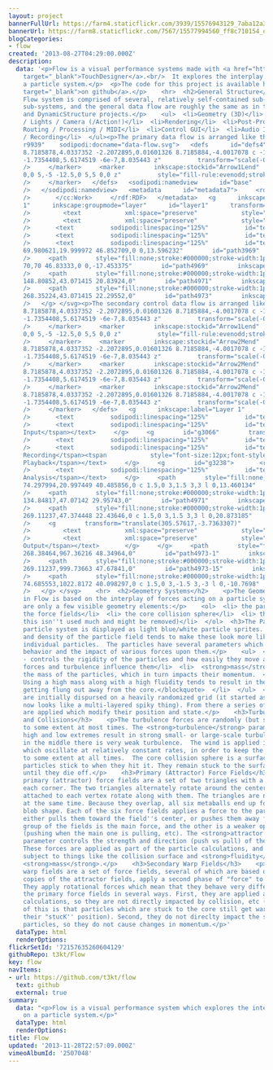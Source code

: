 ```yaml
---
layout: project
bannerFullUrl: https://farm4.staticflickr.com/3939/15576943129_7aba12a39b_o.jpg
bannerUrl: https://farm8.staticflickr.com/7567/15577994560_ff8c710154_o.jpg
blogCategories:
- flow
created: '2013-08-27T04:29:00.000Z'
description:
  data: '<p>Flow is a visual performance systems made with <a href="http://www.derivative.ca/"
    target="_blank">TouchDesigner</a>.<br/>  It explores the interplay of forces on
    a particle system.</p>  <p>The code for this project is available here: <a href="https://github.com/t3kt/flow"
    target="_blank">on github</a>.</p>    <hr>  <h2>General Structure</h2>  <p>The
    Flow system is comprised of several, relatively self-contained sub-systems. These
    sub-systems, and the general data flow are roughly the same as in the LinearChaos
    and DynamicStructure projects.</p>    <ul>  <li>Geometry (3D)</li>  <li>Materials
    / Lights / Camera (/Action!)</li>  <li>Rendering</li>  <li>Post-Processing (2D)</li>  <li>Control
    Routing / Processing / MIDI</li>  <li>Control GUI</li>  <li>Audio Input / Analysis</li>  <li>Output
    / Recording</li>  </ul><p>The primary data flow is arranged like this:</p><svg    xmlns:dc="http://purl.org/dc/elements/1.1/"    xmlns:cc="http://creativecommons.org/ns#"    xmlns:rdf="http://www.w3.org/1999/02/22-rdf-syntax-ns#"    xmlns:svg="http://www.w3.org/2000/svg"    xmlns="http://www.w3.org/2000/svg"    xmlns:sodipodi="http://sodipodi.sourceforge.net/DTD/sodipodi-0.dtd"    xmlns:inkscape="http://www.inkscape.org/namespaces/inkscape"    width="400"    height="100"    id="svg2"    version="1.1"    inkscape:version="0.48.4
    r9939"    sodipodi:docname="data-flow.svg">   <defs      id="defs4">     <marker        inkscape:stockid="Arrow2Mend"        orient="auto"        refY="0"        refX="0"        id="Arrow2Mend"        style="overflow:visible">       <path          id="path4002"          style="fill-rule:evenodd;stroke-width:0.625;stroke-linejoin:round"          d="M
    8.7185878,4.0337352 -2.2072895,0.01601326 8.7185884,-4.0017078 c -1.7454984,2.3720609
    -1.7354408,5.6174519 -6e-7,8.035443 z"          transform="scale(-0.6,-0.6)"          inkscape:connector-curvature="0"
    />     </marker>     <marker        inkscape:stockid="Arrow1Lend"        orient="auto"        refY="0"        refX="0"        id="Arrow1Lend"        style="overflow:visible">       <path          id="path3978"          d="M
    0,0 5,-5 -12.5,0 5,5 0,0 z"          style="fill-rule:evenodd;stroke:#000000;stroke-width:1pt"          transform="matrix(-0.8,0,0,-0.8,-10,0)"          inkscape:connector-curvature="0"
    />     </marker>   </defs>   <sodipodi:namedview      id="base"      pagecolor="#ffffff"      bordercolor="#666666"      borderopacity="1.0"      inkscape:pageopacity="0.0"      inkscape:pageshadow="2"      inkscape:zoom="2.8"      inkscape:cx="233.83816"      inkscape:cy="-22.035883"      inkscape:document-units="px"      inkscape:current-layer="layer1"      showgrid="true"      inkscape:snap-bbox="true"      inkscape:bbox-nodes="false"      inkscape:bbox-paths="true"      showguides="true"      inkscape:guide-bbox="true"      inkscape:window-width="1920"      inkscape:window-height="1018"      inkscape:window-x="-8"      inkscape:window-y="-8"      inkscape:window-maximized="1">     <inkscape:grid        type="xygrid"        id="grid3012"        empspacing="5"        visible="true"        enabled="true"        snapvisiblegridlinesonly="true"
    />   </sodipodi:namedview>   <metadata      id="metadata7">     <rdf:RDF>       <cc:Work          rdf:about="">         <dc:format>image/svg+xml</dc:format>         <dc:type            rdf:resource="http://purl.org/dc/dcmitype/StillImage"
    />       </cc:Work>     </rdf:RDF>   </metadata>   <g      inkscape:label="Layer
    1"      inkscape:groupmode="layer"      id="layer1"      transform="translate(0,-952.36218)">     <g        id="g5159">       <g          id="g3918">         <rect            style="fill:#6690dd;fill-opacity:1;stroke:#b6b6ee;stroke-width:1.03875816;stroke-linecap:butt;stroke-linejoin:miter;stroke-miterlimit:4;stroke-opacity:0.53723408;stroke-dasharray:none"            id="rect3092"            width="59.461243"            height="19.961243"            x="10.519379"            y="962.38153"            ry="5"            rx="5"
    />         <text            xml:space="preserve"            style="font-size:12px;font-style:normal;font-variant:normal;font-weight:normal;font-stretch:normal;text-align:start;line-height:125%;letter-spacing:0px;word-spacing:0px;writing-mode:lr-tb;text-anchor:start;fill:#000000;fill-opacity:1;stroke:none;font-family:Sans;-inkscape-font-specification:Sans"            x="14.361328"            y="976.09851"            id="text2985"            sodipodi:linespacing="125%"><tspan              sodipodi:role="line"              id="tspan2987"              x="14.361328"              y="976.09851"              style="font-size:12px;font-style:normal;font-variant:normal;font-weight:normal;font-stretch:normal;text-align:start;line-height:125%;writing-mode:lr-tb;text-anchor:start;font-family:Sans;-inkscape-font-specification:Sans">Geometry</tspan></text>       </g>       <g          id="g3923">         <rect            style="fill:#6690dd;fill-opacity:1;stroke:#b6b6ee;stroke-width:1;stroke-linecap:butt;stroke-linejoin:miter;stroke-miterlimit:4;stroke-opacity:0.53723408;stroke-dasharray:none"            id="rect3094"            width="60"            height="50"            x="10"            y="45"            transform="translate(0,952.36218)"            rx="5"            ry="5"
    />         <text            xml:space="preserve"            style="font-size:12px;font-style:normal;font-variant:normal;font-weight:normal;font-stretch:normal;text-align:start;line-height:125%;letter-spacing:0px;word-spacing:0px;writing-mode:lr-tb;text-anchor:start;fill:#000000;fill-opacity:1;stroke:none;font-family:Sans;-inkscape-font-specification:Sans"            x="14.402344"            y="1010.952"            id="text2985-1"            sodipodi:linespacing="125%"><tspan              sodipodi:role="line"              id="tspan2987-7"              x="14.402344"              y="1010.952"              style="font-size:12px;font-style:normal;font-variant:normal;font-weight:normal;font-stretch:normal;text-align:start;line-height:125%;writing-mode:lr-tb;text-anchor:start;font-family:Sans;-inkscape-font-specification:Sans">Materials</tspan><tspan              sodipodi:role="line"              x="14.402344"              y="1025.952"              style="font-size:12px;font-style:normal;font-variant:normal;font-weight:normal;font-stretch:normal;text-align:start;line-height:125%;writing-mode:lr-tb;text-anchor:start;font-family:Sans;-inkscape-font-specification:Sans"              id="tspan3088">Lights</tspan><tspan              sodipodi:role="line"              x="14.402344"              y="1040.952"              style="font-size:12px;font-style:normal;font-variant:normal;font-weight:normal;font-stretch:normal;text-align:start;line-height:125%;writing-mode:lr-tb;text-anchor:start;font-family:Sans;-inkscape-font-specification:Sans"              id="tspan3090">Camera</tspan></text>       </g>     </g>     <g        id="g3930"        transform="translate(-20.666673,-6.9285786)">       <rect          rx="5.3774838"          ry="4.7468038"          y="992.88696"          x="105.52482"          height="18.95042"          width="63.950375"          id="rect3092-5"          style="fill:#6690dd;fill-opacity:1;stroke:#b6b6ee;stroke-width:1.04962611;stroke-linecap:butt;stroke-linejoin:miter;stroke-miterlimit:4;stroke-opacity:0.53723408;stroke-dasharray:none"
    />       <text          sodipodi:linespacing="125%"          id="text2985-4"          y="1005.952"          x="109.05664"          style="font-size:12px;font-style:normal;font-variant:normal;font-weight:normal;font-stretch:normal;text-align:start;line-height:125%;letter-spacing:0px;word-spacing:0px;writing-mode:lr-tb;text-anchor:start;fill:#000000;fill-opacity:1;stroke:none;font-family:Sans;-inkscape-font-specification:Sans"          xml:space="preserve"><tspan            style="font-size:12px;font-style:normal;font-variant:normal;font-weight:normal;font-stretch:normal;text-align:start;line-height:125%;writing-mode:lr-tb;text-anchor:start;font-family:Sans;-inkscape-font-specification:Sans"            y="1005.952"            x="109.05664"            id="tspan2987-0"            sodipodi:role="line">Rendering</tspan></text>     </g>     <g        id="g3935"        transform="translate(-41.000004,3.071385)">       <rect          rx="8.2999001"          ry="4.6852098"          y="983.00995"          x="210.64777"          height="18.704523"          width="98.704475"          id="rect3092-5-5"          style="fill:#6690dd;fill-opacity:1;stroke:#b6b6ee;stroke-width:1.29552388;stroke-linecap:butt;stroke-linejoin:miter;stroke-miterlimit:4;stroke-opacity:0.53723408;stroke-dasharray:none"
    />       <text          sodipodi:linespacing="125%"          id="text2985-4-8"          y="995.95203"          x="216.04102"          style="font-size:12px;font-style:normal;font-variant:normal;font-weight:normal;font-stretch:normal;text-align:start;line-height:125%;letter-spacing:0px;word-spacing:0px;writing-mode:lr-tb;text-anchor:start;fill:#000000;fill-opacity:1;stroke:none;font-family:Sans;-inkscape-font-specification:Sans"          xml:space="preserve"><tspan            style="font-size:12px;font-style:normal;font-variant:normal;font-weight:normal;font-stretch:normal;text-align:start;line-height:125%;writing-mode:lr-tb;text-anchor:start;font-family:Sans;-inkscape-font-specification:Sans"            y="995.95203"            x="216.04102"            id="tspan2987-0-8"            sodipodi:role="line">Post-Processing</tspan></text>     </g>     <g        id="g3940"        transform="translate(-25.000004,3.071446)">       <rect          rx="8.2999001"          ry="4.6852098"          y="983.00989"          x="315.64777"          height="18.704523"          width="98.704475"          id="rect3092-5-5-1"          style="fill:#6690dd;fill-opacity:1;stroke:#b6b6ee;stroke-width:1.29552388;stroke-linecap:butt;stroke-linejoin:miter;stroke-miterlimit:4;stroke-opacity:0.53723408;stroke-dasharray:none"
    />       <text          sodipodi:linespacing="125%"          id="text2985-4-2"          y="996.10437"          x="316.38672"          style="font-size:12px;font-style:normal;font-variant:normal;font-weight:normal;font-stretch:normal;text-align:start;line-height:125%;letter-spacing:0px;word-spacing:0px;writing-mode:lr-tb;text-anchor:start;fill:#000000;fill-opacity:1;stroke:none;font-family:Sans;-inkscape-font-specification:Sans"          xml:space="preserve"><tspan            style="font-size:12px;font-style:normal;font-variant:normal;font-weight:normal;font-stretch:normal;text-align:start;line-height:125%;writing-mode:lr-tb;text-anchor:start;font-family:Sans;-inkscape-font-specification:Sans"            y="996.10437"            x="316.38672"            id="tspan2987-0-4"            sodipodi:role="line">Output/Recording</tspan></text>     </g>     <path        style="fill:none;stroke:#000000;stroke-width:1px;stroke-linecap:butt;stroke-linejoin:miter;stroke-opacity:1;marker-end:url(#Arrow2Mend);display:inline"        d="m
    69.980621,19.999972 46.852709,0 0,13.596232"        id="path3969"        inkscape:connector-type="orthogonal"        inkscape:connector-curvature="0"        inkscape:connection-start="#g3918"        inkscape:connection-start-point="d4"        transform="translate(0,952.36218)"        inkscape:connection-end="#g3930"        inkscape:connection-end-point="d4"
    />     <path        style="fill:none;stroke:#000000;stroke-width:1px;stroke-linecap:butt;stroke-linejoin:miter;stroke-opacity:1;marker-end:url(#Arrow2Mend);display:inline"        d="m
    70,70 46.83333,0 0,-17.453375"        id="path4969"        inkscape:connector-type="orthogonal"        inkscape:connector-curvature="0"        inkscape:connection-start="#g3923"        inkscape:connection-start-point="d4"        transform="translate(0,952.36218)"        inkscape:connection-end="#g3930"        inkscape:connection-end-point="d4"
    />     <path        style="fill:none;stroke:#000000;stroke-width:1px;stroke-linecap:butt;stroke-linejoin:miter;stroke-opacity:1;marker-end:url(#Arrow2Mend)"        d="m
    148.80852,43.071415 20.83924,0"        id="path4971"        inkscape:connector-type="polyline"        inkscape:connector-curvature="0"        inkscape:connection-start="#g3930"        inkscape:connection-start-point="d4"        inkscape:connection-end="#g3935"        inkscape:connection-end-point="d4"        transform="translate(0,952.36218)"
    />     <path        style="fill:none;stroke:#000000;stroke-width:1px;stroke-linecap:butt;stroke-linejoin:miter;stroke-opacity:1;marker-end:url(#Arrow2Mend)"        d="m
    268.35224,43.071415 22.29552,0"        id="path4973"        inkscape:connector-type="polyline"        inkscape:connector-curvature="0"        inkscape:connection-start="#g3935"        inkscape:connection-start-point="d4"        inkscape:connection-end="#g3940"        inkscape:connection-end-point="d4"        transform="translate(0,952.36218)"
    />   </g> </svg><p>The secondary control data flow is arranged like this:</p>    <svg    xmlns="http://www.w3.org/2000/svg"    width="400"    height="100"    id="svg2"    version="1.1">   <defs      id="defs4">     <marker        inkscape:stockid="Arrow2Mend"        orient="auto"        refY="0"        refX="0"        id="Arrow2Mend"        style="overflow:visible">       <path          id="path4002"          style="fill-rule:evenodd;stroke-width:0.625;stroke-linejoin:round"          d="M
    8.7185878,4.0337352 -2.2072895,0.01601326 8.7185884,-4.0017078 c -1.7454984,2.3720609
    -1.7354408,5.6174519 -6e-7,8.035443 z"          transform="scale(-0.6,-0.6)"          inkscape:connector-curvature="0"
    />     </marker>     <marker        inkscape:stockid="Arrow1Lend"        orient="auto"        refY="0"        refX="0"        id="Arrow1Lend"        style="overflow:visible">       <path          id="path3978"          d="M
    0,0 5,-5 -12.5,0 5,5 0,0 z"          style="fill-rule:evenodd;stroke:#000000;stroke-width:1pt"          transform="matrix(-0.8,0,0,-0.8,-10,0)"          inkscape:connector-curvature="0"
    />     </marker>     <marker        inkscape:stockid="Arrow2Mend"        orient="auto"        refY="0"        refX="0"        id="Arrow2Mend-5"        style="overflow:visible">       <path          id="path4002-5"          style="fill-rule:evenodd;stroke-width:0.625;stroke-linejoin:round"          d="M
    8.7185878,4.0337352 -2.2072895,0.01601326 8.7185884,-4.0017078 c -1.7454984,2.3720609
    -1.7354408,5.6174519 -6e-7,8.035443 z"          transform="scale(-0.6,-0.6)"          inkscape:connector-curvature="0"
    />     </marker>     <marker        inkscape:stockid="Arrow2Mend"        orient="auto"        refY="0"        refX="0"        id="Arrow2Mend-7"        style="overflow:visible">       <path          id="path4002-1"          style="fill-rule:evenodd;stroke-width:0.625;stroke-linejoin:round"          d="M
    8.7185878,4.0337352 -2.2072895,0.01601326 8.7185884,-4.0017078 c -1.7454984,2.3720609
    -1.7354408,5.6174519 -6e-7,8.035443 z"          transform="scale(-0.6,-0.6)"          inkscape:connector-curvature="0"
    />     </marker>     <marker        inkscape:stockid="Arrow2Mend"        orient="auto"        refY="0"        refX="0"        id="Arrow2Mend-2"        style="overflow:visible">       <path          id="path4002-7"          style="fill-rule:evenodd;stroke-width:0.625;stroke-linejoin:round"          d="M
    8.7185878,4.0337352 -2.2072895,0.01601326 8.7185884,-4.0017078 c -1.7454984,2.3720609
    -1.7354408,5.6174519 -6e-7,8.035443 z"          transform="scale(-0.6,-0.6)"          inkscape:connector-curvature="0"
    />     </marker>   </defs>   <g      inkscape:label="Layer 1"      inkscape:groupmode="layer"      id="layer1"      transform="translate(0,-952.36218)">     <g        id="g3040"        transform="translate(0,-6.2525381)">       <rect          rx="5.3476844"          ry="8.5405598"          y="962.56415"          x="10.702004"          height="34.096039"          width="63.595989"          id="rect3092"          style="fill:#6690dd;fill-opacity:1;stroke:#b6b6ee;stroke-width:1.40401089;stroke-linecap:butt;stroke-linejoin:miter;stroke-miterlimit:4;stroke-opacity:0.53723408;stroke-dasharray:none"
    />       <text          sodipodi:linespacing="125%"          id="text2985"          y="976.09851"          x="21.423828"          style="font-size:12px;font-style:normal;font-variant:normal;font-weight:normal;font-stretch:normal;text-align:start;line-height:125%;letter-spacing:0px;word-spacing:0px;writing-mode:lr-tb;text-anchor:start;fill:#000000;fill-opacity:1;stroke:none;font-family:Sans;-inkscape-font-specification:Sans"          xml:space="preserve"><tspan            style="font-size:12px;font-style:normal;font-variant:normal;font-weight:normal;font-stretch:normal;text-align:start;line-height:125%;writing-mode:lr-tb;text-anchor:start;font-family:Sans;-inkscape-font-specification:Sans"            y="976.09851"            x="21.423828"            id="tspan2987"            sodipodi:role="line">Config</tspan><tspan            id="tspan3014"            style="font-size:12px;font-style:normal;font-variant:normal;font-weight:normal;font-stretch:normal;text-align:start;line-height:125%;writing-mode:lr-tb;text-anchor:start;font-family:Sans;-inkscape-font-specification:Sans"            y="991.09851"            x="21.423828"            sodipodi:role="line">Defaults</tspan></text>     </g>     <g        id="g3046"        transform="translate(0,10)">       <rect          ry="1.8460969"          rx="5.3561201"          y="1003.5867"          x="10.412107"          height="18.460968"          width="64.273445"          id="rect3094"          style="fill:#6690dd;fill-opacity:1;stroke:#b6b6ee;stroke-width:0.62890118;stroke-linecap:butt;stroke-linejoin:miter;stroke-miterlimit:4;stroke-opacity:0.53723408;stroke-dasharray:none"
    />       <text          sodipodi:linespacing="125%"          id="text2985-1"          y="1017.3622"          x="15"          style="font-size:12px;font-style:normal;font-variant:normal;font-weight:normal;font-stretch:normal;text-align:start;line-height:125%;letter-spacing:0px;word-spacing:0px;writing-mode:lr-tb;text-anchor:start;fill:#000000;fill-opacity:1;stroke:none;font-family:Sans;-inkscape-font-specification:Sans"          xml:space="preserve"><tspan            id="tspan3090"            style="font-size:12px;font-style:normal;font-variant:normal;font-weight:normal;font-stretch:normal;text-align:start;line-height:125%;writing-mode:lr-tb;text-anchor:start;font-family:Sans;-inkscape-font-specification:Sans"            y="1017.3622"            x="15"            sodipodi:role="line">MIDI
    Input</tspan></text>     </g>     <g        id="g3066"        transform="translate(16,4)">       <rect          rx="2.869823"          ry="4.8162518"          y="985.81976"          x="84.719521"          height="19.227674"          width="34.128651"          id="rect3092-5"          style="fill:#6690dd;fill-opacity:1;stroke:#b6b6ee;stroke-width:0.77237213;stroke-linecap:butt;stroke-linejoin:miter;stroke-miterlimit:4;stroke-opacity:0.53723408;stroke-dasharray:none"
    />       <text          sodipodi:linespacing="125%"          id="text2985-4"          y="999.02344"          x="90.389969"          style="font-size:12px;font-style:normal;font-variant:normal;font-weight:normal;font-stretch:normal;text-align:start;line-height:125%;letter-spacing:0px;word-spacing:0px;writing-mode:lr-tb;text-anchor:start;fill:#000000;fill-opacity:1;stroke:none;font-family:Sans;-inkscape-font-specification:Sans"          xml:space="preserve"><tspan            style="font-size:12px;font-style:normal;font-variant:normal;font-weight:normal;font-stretch:normal;text-align:start;line-height:125%;writing-mode:lr-tb;text-anchor:start;font-family:Sans;-inkscape-font-specification:Sans"            y="999.02344"            x="90.389969"            id="tspan2987-0"            sodipodi:role="line">GUI</tspan></text>     </g>     <g        id="g3060"        transform="translate(-5.0410156,-1.6612575)">       <rect          rx="8.7709875"          ry="7.5735126"          y="986.28021"          x="169.84662"          height="30.235346"          width="104.30676"          id="rect3092-5-5"          style="fill:#6690dd;fill-opacity:1;stroke:#b6b6ee;stroke-width:1.69323564;stroke-linecap:butt;stroke-linejoin:miter;stroke-miterlimit:4;stroke-opacity:0.53723408;stroke-dasharray:none"
    />       <text          sodipodi:linespacing="125%"          id="text2985-4-8"          y="999.02344"          x="175.04102"          style="font-size:12px;font-style:normal;font-variant:normal;font-weight:normal;font-stretch:normal;text-align:start;line-height:125%;letter-spacing:0px;word-spacing:0px;writing-mode:lr-tb;text-anchor:start;fill:#000000;fill-opacity:1;stroke:none;font-family:Sans;-inkscape-font-specification:Sans"          xml:space="preserve"><tspan            style="font-size:12px;font-style:normal;font-variant:normal;font-weight:normal;font-stretch:normal;text-align:start;line-height:125%;writing-mode:lr-tb;text-anchor:start;font-family:Sans;-inkscape-font-specification:Sans"            y="999.02344"            x="175.04102"            id="tspan2987-0-8"            sodipodi:role="line">Control
    Recording</tspan><tspan            style="font-size:12px;font-style:normal;font-variant:normal;font-weight:normal;font-stretch:normal;text-align:start;line-height:125%;writing-mode:lr-tb;text-anchor:start;font-family:Sans;-inkscape-font-specification:Sans"            y="1014.0234"            x="175.04102"            sodipodi:role="line"            id="tspan3054">Control
    Playback</tspan></text>     </g>     <g        id="g3238">       <rect          rx="8.6341553"          ry="4.6789608"          y="958.02234"          x="165.66023"          height="18.679575"          width="102.67953"          id="rect3092-5-5-1"          style="fill:#6690dd;fill-opacity:1;stroke:#b6b6ee;stroke-width:1.32047164;stroke-linecap:butt;stroke-linejoin:miter;stroke-miterlimit:4;stroke-opacity:0.53723408;stroke-dasharray:none"
    />       <text          sodipodi:linespacing="125%"          id="text2985-4-2"          y="970.88055"          x="177.85352"          style="font-size:12px;font-style:normal;font-variant:normal;font-weight:normal;font-stretch:normal;text-align:start;line-height:125%;letter-spacing:0px;word-spacing:0px;writing-mode:lr-tb;text-anchor:start;fill:#000000;fill-opacity:1;stroke:none;font-family:Sans;-inkscape-font-specification:Sans"          xml:space="preserve"><tspan            style="font-size:12px;font-style:normal;font-variant:normal;font-weight:normal;font-stretch:normal;text-align:start;line-height:125%;writing-mode:lr-tb;text-anchor:start;font-family:Sans;-inkscape-font-specification:Sans"            y="970.88055"            x="177.85352"            id="tspan2987-0-4"            sodipodi:role="line">Audio
    Analysis</tspan></text>     </g>     <path        style="fill:none;stroke:#000000;stroke-width:1px;stroke-linecap:butt;stroke-linejoin:miter;stroke-opacity:1;marker-end:url(#Arrow2Mend);display:inline"        d="m
    74.297994,20.997449 40.485856,0 c 1.5,0 3,1.5 3,3 l 0,13.460134"        id="path4969"        inkscape:connector-type="orthogonal"        inkscape:connector-curvature="3"        transform="translate(0,952.36218)"        inkscape:connection-end="#g3066"        inkscape:connection-end-point="d4"        inkscape:connection-start="#g3040"        inkscape:connection-start-point="d4"
    />     <path        style="fill:none;stroke:#000000;stroke-width:1px;stroke-linecap:butt;stroke-linejoin:miter;stroke-opacity:1;marker-end:url(#Arrow2Mend);display:inline"        d="m
    134.84817,47.07142 29.95743,0"        id="path4971"        inkscape:connector-type="orthogonal"        inkscape:connector-curvature="3"        transform="translate(0,952.36218)"        inkscape:connection-start="#g3066"        inkscape:connection-start-point="d4"        inkscape:connection-end="#g3060"        inkscape:connection-end-point="d4"
    />     <path        style="fill:none;stroke:#000000;stroke-width:1px;stroke-linecap:butt;stroke-linejoin:miter;stroke-opacity:1;marker-end:url(#Arrow2Mend);display:inline"        d="m
    269.11237,47.374448 22.43646,0 c 1.5,0 3,1.5 3,3 l 0,20.873185"        id="path4973"        inkscape:connector-type="orthogonal"        inkscape:connector-curvature="3"        transform="translate(0,952.36218)"        inkscape:connection-end-point="d4"        inkscape:connection-end="#g3046-8"        inkscape:connection-start-point="d4"        inkscape:connection-start="#g3060"
    />     <g        transform="translate(305.57617,-3.7363307)"        id="g3040-1">       <g          id="g3107">         <rect            style="fill:#6690dd;fill-opacity:1;stroke:#b6b6ee;stroke-width:1.73949325;stroke-linecap:butt;stroke-linejoin:miter;stroke-miterlimit:4;stroke-opacity:0.53723408;stroke-dasharray:none"            id="rect3092-7"            width="68.260506"            height="48.760555"            x="10.869744"            y="962.73187"            ry="12.213808"            rx="5.7399163"
    />         <text            xml:space="preserve"            style="font-size:12px;font-style:normal;font-variant:normal;font-weight:normal;font-stretch:normal;text-align:start;line-height:125%;letter-spacing:0px;word-spacing:0px;writing-mode:lr-tb;text-anchor:start;fill:#000000;fill-opacity:1;stroke:none;font-family:Sans;-inkscape-font-specification:Sans"            x="19.423828"            y="976.09851"            id="text2985-40"            sodipodi:linespacing="125%"><tspan              sodipodi:role="line"              x="19.423828"              y="976.09851"              style="font-size:12px;font-style:normal;font-variant:normal;font-weight:normal;font-stretch:normal;text-align:start;line-height:125%;writing-mode:lr-tb;text-anchor:start;font-family:Sans;-inkscape-font-specification:Sans"              id="tspan3014-4">Geometry</tspan><tspan              id="tspan3103"              sodipodi:role="line"              x="19.423828"              y="991.09851"              style="font-size:12px;font-style:normal;font-variant:normal;font-weight:normal;font-stretch:normal;text-align:start;line-height:125%;writing-mode:lr-tb;text-anchor:start;font-family:Sans;-inkscape-font-specification:Sans">Materials</tspan><tspan              id="tspan3105"              sodipodi:role="line"              x="19.423828"              y="1006.0985"              style="font-size:12px;font-style:normal;font-variant:normal;font-weight:normal;font-stretch:normal;text-align:start;line-height:125%;writing-mode:lr-tb;text-anchor:start;font-family:Sans;-inkscape-font-specification:Sans">etc</tspan></text>       </g>     </g>     <g        transform="translate(247,20.000133)"        id="g3046-8">       <g          id="g3141">         <rect            style="fill:#6690dd;fill-opacity:1;stroke:#b6b6ee;stroke-width:0.67500287;stroke-linecap:butt;stroke-linejoin:miter;stroke-miterlimit:4;stroke-opacity:0.53723408;stroke-dasharray:none"            id="rect3094-8"            width="74.227341"            height="18.414865"            x="10.435159"            y="1003.6097"            rx="6.1856112"            ry="1.8414867"
    />         <text            xml:space="preserve"            style="font-size:12px;font-style:normal;font-variant:normal;font-weight:normal;font-stretch:normal;text-align:start;line-height:125%;letter-spacing:0px;word-spacing:0px;writing-mode:lr-tb;text-anchor:start;fill:#000000;fill-opacity:1;stroke:none;font-family:Sans;-inkscape-font-specification:Sans"            x="15"            y="1017.3622"            id="text2985-1-2"            sodipodi:linespacing="125%"><tspan              sodipodi:role="line"              x="15"              y="1017.3622"              style="font-size:12px;font-style:normal;font-variant:normal;font-weight:normal;font-stretch:normal;text-align:start;line-height:125%;writing-mode:lr-tb;text-anchor:start;font-family:Sans;-inkscape-font-specification:Sans"              id="tspan3090-4">MIDI
    Output</tspan></text>       </g>     </g>     <path        style="fill:none;stroke:#000000;stroke-width:1px;stroke-linecap:butt;stroke-linejoin:miter;stroke-opacity:1;marker-end:url(#Arrow2Mend);display:inline"        d="m
    268.38464,967.36216 48.34964,0"        id="path4973-1"        inkscape:connector-type="orthogonal"        inkscape:connector-curvature="3"        inkscape:connection-end="#g3040-1"        inkscape:connection-end-point="d4"
    />     <path        style="fill:none;stroke:#000000;stroke-width:1px;stroke-linecap:butt;stroke-linejoin:miter;stroke-opacity:1;marker-end:url(#Arrow2Mend);display:inline"        d="m
    269.11237,999.73663 47.67841,0"        id="path4973-15"        inkscape:connector-type="orthogonal"        inkscape:connector-curvature="3"        inkscape:connection-start="#g3060"        inkscape:connection-start-point="d4"        inkscape:connection-end="#g3040-1"        inkscape:connection-end-point="d4"
    />     <path        style="fill:none;stroke:#000000;stroke-width:1px;stroke-linecap:butt;stroke-linejoin:miter;stroke-opacity:1;marker-end:url(#Arrow2Mend);display:inline"        d="m
    74.685553,1022.8172 40.098297,0 c 1.5,0 3,-1.5 3,-3 l 0,-10.7698"        id="path4969-6"        inkscape:connector-type="orthogonal"        inkscape:connector-curvature="3"        inkscape:connection-end="#g3066"        inkscape:connection-end-point="d4"        inkscape:connection-start="#g3046"        inkscape:connection-start-point="d4"
    />   </g> </svg>    <hr>  <h2>Geometry Systems</h2>    <p>The Geometry system
    in Flow is based on the interplay of forces acting on a particle system. There
    are only a few visible geometry elements:</p>    <ol>  <li> the particle system</li>  <li>
    the force fields</li>  <li> the core collision sphere</li>  <li> the grid (though
    this isn''t used much and might be removed)</li>  </ol>  <h3>The Particle System</h3>    <p>The
    particle system is displayed as light blue/white particle sprites. The small size
    and density of the particle field tends to make these look more like a fluid than
    individual particles.  The particles have several parameters which control their
    behavior and the impact of various forces upon them.</p>    <ul>  <li><strong>fluidity</strong>
    - controls the rigidity of the particles and how easily they move and how heavily
    forces and turbulence influence them</li>  <li>  <strong>mass</strong> - controls
    the mass of the particles, which in turn impacts their momentum.  <blockquote>NOTE:
    Using a high mass along with a high fluidity tends to result in the particles
    getting flung out away from the core.</blockquote>  </li>  </ul>  <p>The particles
    are initially dispursed on a heavily randomized grid (it started as a grid and
    now looks like a multi-layered spiky thing). From there a series of influences
    are applied which modify their position and state.</p>    <h3>Turbulence, Wind,
    and Collisions</h3>    <p>The turbulence forces are randomly (but smoothly) oscillating
    to some extent at most times. The <strong>turbulence</strong> parameter at both
    high and low extremes result in strong small- or large-scale turbulence, whereas
    in the middle there is very weak turbulence.  The wind is applied in sine waves
    which oscillate at relatively constant rates, in order to keep the particles moving
    to some extent at all times.  The core collision sphere is a surface which the
    particles stick to when they hit it. They remain stuck to the surface of the sphere
    until they die off.</p>    <h3>Primary (Attractor) Force Fields</h3>    <p>The
    primary (attractor) force fields are a set of two triangles with a metaball on
    each corner. The two triangles alternately rotate around the center and the metaballs
    attached to each vertex rotate along with them. The triangles are never both rotate
    at the same time. Because they overlap, all six metaballs end up forming a single
    blob shape. Each of the six force fields applies a force to the particles which
    either pulls them toward the field''s center, or pushes them away from it. One
    group of the fields is the main force, and the other is a weaker opposite force
    (pushing when the main one is pulling, etc). The <strong>attractor pull</strong>
    parameter controls the strength and direction (push vs pull) of these forces.
    These forces are applied as part of the particle calculations, and therefore are
    subject to things like the collision surface and <strong>fluidity</strong> and
    <strong>mass</strong>.</p>    <h3>Secondary Warp Fields</h3>    <p>The secondary
    warp fields are a set of force fields, several of which are based on enlarged
    copies of the attractor fields, apply a second phase of "force" to the particles.
    They apply rotational forces which mean that they behave very differently from
    the primary force fields in several ways. First, they are applied after the particle
    calculations, so they are not directly impacted by collision, etc (one neat result
    of this is that particles which are stuck to the core still get warped out of
    their "stucK'' position). Second, they do not direclty impact the state of the
    particles, so they do not cause changes in momentum.</p>'
  dataType: html
  renderOptions: 
flickrSetId: '72157635260604129'
githubRepo: t3kt/Flow
key: flow
navItems:
- url: https://github.com/t3kt/flow
  text: github
  external: true
summary:
  data: "<p>Flow is a visual performance system which explores the interplay of forces
    on a particle system.</p>"
  dataType: html
  renderOptions: 
title: Flow
updated: '2013-11-28T22:57:09.000Z'
vimeoAlbumId: '2507048'
---
```

